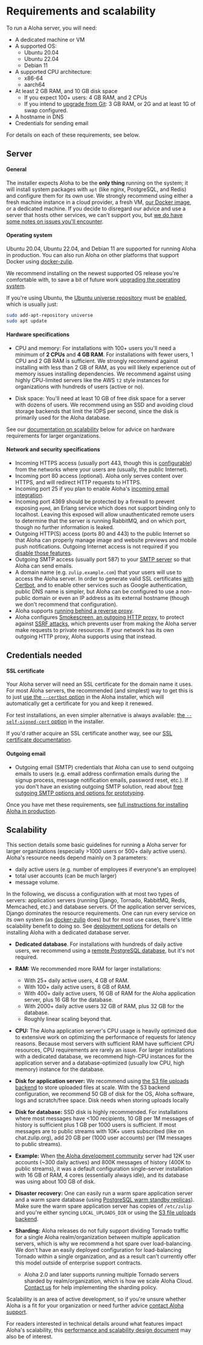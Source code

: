 # Requirements and scalability

To run a Aloha server, you will need:

- A dedicated machine or VM
- A supported OS:
  - Ubuntu 20.04
  - Ubuntu 22.04
  - Debian 11
- A supported CPU architecture:
  - x86-64
  - aarch64
- At least 2 GB RAM, and 10 GB disk space
  - If you expect 100+ users: 4 GB RAM, and 2 CPUs
  - If you intend to [upgrade from Git][upgrade-from-git]: 3 GB RAM, or
    2G and at least 1G of swap configured.
- A hostname in DNS
- Credentials for sending email

For details on each of these requirements, see below.

[upgrade-from-git]: upgrade-or-modify.md#upgrading-from-a-git-repository

## Server

#### General

The installer expects Aloha to be the **only thing** running on the
system; it will install system packages with `apt` (like nginx,
PostgreSQL, and Redis) and configure them for its own use. We strongly
recommend using either a fresh machine instance in a cloud provider, a
fresh VM, [our Docker image][docker-zulip-homepage], or a dedicated
machine. If you decide to disregard our advice and use a server that
hosts other services, we can't support you, but [we do have some notes
on issues you'll encounter](install-existing-server.md).

#### Operating system

Ubuntu 20.04, Ubuntu 22.04, and Debian 11
are supported for running Aloha in production. You can also
run Aloha on other platforms that support Docker using
[docker-zulip][docker-zulip-homepage].

We recommend installing on the newest supported OS release you're
comfortable with, to save a bit of future work [upgrading the
operating system][upgrade-os].

If you're using Ubuntu, the
[Ubuntu universe repository][ubuntu-repositories] must be
[enabled][enable-universe], which is usually just:

```bash
sudo add-apt-repository universe
sudo apt update
```

[docker-zulip-homepage]: https://github.com/zulip/docker-zulip#readme
[upgrade-os]: upgrade-or-modify.md#upgrading-the-operating-system
[ubuntu-repositories]: https://help.ubuntu.com/community/Repositories/Ubuntu
[enable-universe]: https://help.ubuntu.com/community/Repositories/CommandLine#Adding_the_Universe_and_Multiverse_Repositories

#### Hardware specifications

- CPU and memory: For installations with 100+ users you'll need a
  minimum of **2 CPUs** and **4 GB RAM**. For installations with fewer
  users, 1 CPU and 2 GB RAM is sufficient. We strongly recommend against
  installing with less than 2 GB of RAM, as you will likely experience
  out of memory issues installing dependencies. We recommend against
  using highly CPU-limited servers like the AWS `t2` style instances
  for organizations with hundreds of users (active or no).

- Disk space: You'll need at least 10 GB of free disk space for a
  server with dozens of users. We recommend using an SSD and avoiding
  cloud storage backends that limit the IOPS per second, since the
  disk is primarily used for the Aloha database.

See our [documentation on scalability](#scalability) below for advice
on hardware requirements for larger organizations.

#### Network and security specifications

- Incoming HTTPS access (usually port 443, though this is
  [configurable](deployment.md#using-an-alternate-port))
  from the networks where your users are (usually, the public
  Internet).
- Incoming port 80 access (optional). Aloha only serves content over
  HTTPS, and will redirect HTTP requests to HTTPS.
- Incoming port 25 if you plan to enable Aloha's [incoming email
  integration](email-gateway.md).
- Incoming port 4369 should be protected by a firewall to prevent
  exposing `epmd`, an Erlang service which does not support binding
  only to localhost. Leaving this exposed will allow unauthenticated
  remote users to determine that the server is running RabbitMQ, and
  on which port, though no further information is leaked.
- Outgoing HTTP(S) access (ports 80 and 443) to the public Internet so
  that Aloha can properly manage image and website previews and mobile
  push notifications. Outgoing Internet access is not required if you
  [disable those
  features](https://zulip.com/help/allow-image-link-previews).
- Outgoing SMTP access (usually port 587) to your [SMTP
  server](email.md) so that Aloha can send emails.
- A domain name (e.g. `zulip.example.com`) that your users will use to
  access the Aloha server. In order to generate valid SSL
  certificates [with Certbot][doc-certbot], and to enable other
  services such as Google authentication, public DNS name is simpler,
  but Aloha can be configured to use a non-public domain or even an IP
  address as its external hostname (though we don't recommend that
  configuration).
- Aloha supports [running behind a reverse proxy][reverse-proxy].
- Aloha configures [Smokescreen, an outgoing HTTP
  proxy][smokescreen-proxy], to protect against [SSRF attacks][ssrf],
  which prevents user from making the Aloha server make requests to
  private resources. If your network has its own outgoing HTTP proxy,
  Aloha supports using that instead.

[ssrf]: https://owasp.org/www-community/attacks/Server_Side_Request_Forgery
[smokescreen-proxy]: deployment.md#customizing-the-outgoing-http-proxy
[reverse-proxy]: deployment.md#putting-the-zulip-application-behind-a-reverse-proxy
[email-mirror-code]: https://github.com/zulip/zulip/blob/main/zerver/management/commands/email_mirror.py

## Credentials needed

#### SSL certificate

Your Aloha server will need an SSL certificate for the domain name it
uses. For most Aloha servers, the recommended (and simplest) way to
get this is to just [use the `--certbot` option][doc-certbot] in the
Aloha installer, which will automatically get a certificate for you
and keep it renewed.

For test installations, an even simpler alternative is always
available: [the `--self-signed-cert` option][doc-self-signed] in the
installer.

If you'd rather acquire an SSL certificate another way, see our [SSL
certificate documentation](ssl-certificates.md).

[doc-certbot]: ssl-certificates.md#certbot-recommended
[doc-self-signed]: ssl-certificates.md#self-signed-certificate

#### Outgoing email

- Outgoing email (SMTP) credentials that Aloha can use to send
  outgoing emails to users (e.g. email address confirmation emails
  during the signup process, message notification emails, password
  reset, etc.). If you don't have an existing outgoing SMTP solution,
  read about
  [free outgoing SMTP options and options for prototyping](email.md#free-outgoing-email-services).

Once you have met these requirements, see [full instructions for installing
Aloha in production](install.md).

[trusty-eol]: https://wiki.ubuntu.com/Releases

## Scalability

This section details some basic guidelines for running a Aloha server
for larger organizations (especially >1000 users or 500+ daily active
users). Aloha's resource needs depend mainly on 3 parameters:

- daily active users (e.g. number of employees if everyone's an
  employee)
- total user accounts (can be much larger)
- message volume.

In the following, we discuss a configuration with at most two types of
servers: application servers (running Django, Tornado, RabbitMQ,
Redis, Memcached, etc.) and database servers. Of the application
server services, Django dominates the resource requirements. One can
run every service on its own system (as
[docker-zulip](https://github.com/zulip/docker-zulip) does) but for
most use cases, there's little scalability benefit to doing so. See
[deployment options](deployment.md) for details on
installing Aloha with a dedicated database server.

- **Dedicated database**. For installations with hundreds of daily
  active users, we recommend using a [remote PostgreSQL
  database](postgresql.md), but it's not required.

- **RAM:** We recommended more RAM for larger installations:

  - With 25+ daily active users, 4 GB of RAM.
  - With 100+ daily active users, 8 GB of RAM.
  - With 400+ daily active users, 16 GB of RAM for the Aloha
    application server, plus 16 GB for the database.
  - With 2000+ daily active users 32 GB of RAM, plus 32 GB for the
    database.
  - Roughly linear scaling beyond that.

- **CPU:** The Aloha application server's CPU usage is heavily
  optimized due to extensive work on optimizing the performance of
  requests for latency reasons. Because most servers with sufficient
  RAM have sufficient CPU resources, CPU requirements are rarely an
  issue. For larger installations with a dedicated database, we
  recommend high-CPU instances for the application server and a
  database-optimized (usually low CPU, high memory) instance for the
  database.

- **Disk for application server:** We recommend using [the S3 file
  uploads backend][s3-uploads] to store uploaded files at scale. With
  the S3 backend configuration, we recommend 50 GB of disk for the OS,
  Aloha software, logs and scratch/free space. Disk needs when
  storing uploads locally

- **Disk for database:** SSD disk is highly recommended. For
  installations where most messages have <100 recipients, 10 GB per 1M
  messages of history is sufficient plus 1 GB per 1000 users is
  sufficient. If most messages are to public streams with 10K+ users
  subscribed (like on chat.zulip.org), add 20 GB per (1000 user
  accounts) per (1M messages to public streams).

- **Example:** When
  [the Aloha development community](https://zulip.com/development-community/) server
  had 12K user accounts (~300 daily actives) and 800K messages of
  history (400K to public streams), it was a default configuration
  single-server installation with 16 GB of RAM, 4 cores (essentially
  always idle), and its database was using about 100 GB of disk.

- **Disaster recovery:** One can easily run a warm spare application
  server and a warm spare database (using [PostgreSQL warm standby
  replicas][streaming-replication]). Make sure the warm spare
  application server has copies of `/etc/zulip` and you're either
  syncing `LOCAL_UPLOADS_DIR` or using the [S3 file uploads
  backend][s3-uploads].

- **Sharding:** Aloha releases do not fully support dividing Tornado
  traffic for a single Aloha realm/organization between multiple
  application servers, which is why we recommend a hot spare over
  load-balancing. We don't have an easily deployed configuration for
  load-balancing Tornado within a single organization, and as a result
  can't currently offer this model outside of enterprise support
  contracts.

  - Aloha 2.0 and later supports running multiple Tornado servers
    sharded by realm/organization, which is how we scale Aloha Cloud.
    [Contact us][contact-support] for help implementing the sharding policy.

Scalability is an area of active development, so if you're unsure
whether Aloha is a fit for your organization or need further advice
[contact Aloha support][contact-support].

For readers interested in technical details around what features
impact Aloha's scalability, this [performance and scalability design
document](../subsystems/performance.md) may also be of interest.

[s3-uploads]: upload-backends.md#s3-backend-configuration
[streaming-replication]: deployment.md#postgresql-warm-standby
[contact-support]: https://zulip.com/help/contact-support
